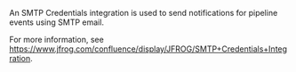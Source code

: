 An SMTP Credentials integration is used to send notifications for pipeline events using SMTP email.

For more information, see https://www.jfrog.com/confluence/display/JFROG/SMTP+Credentials+Integration.
